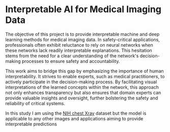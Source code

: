# Interpretable AI for Medical Imaging Data

The objective of this project is to provide interpretable machine and deep learning methods for medical imaging data. In safety-critical applications, professionals often exhibit reluctance to rely on neural networks when these networks lack readily interpretable explanations. This hesitation stems from the need for a clear understanding of the network's decision-making processes to ensure safety and accountability.

This work aims to bridge this gap by emphasizing the importance of human interpretability. It strives to enable experts, such as medical practitioners, to actively participate in the decision-making process. By facilitating visual interpretations of the learned concepts within the network, this approach not only enhances transparency but also ensures that domain experts can provide valuable insights and oversight, further bolstering the safety and reliability of critical systems.

In this study I am using the [NIH chest Xray](https://nihcc.app.box.com/v/ChestXray-NIHCC/) dataset but the model is applicable to any other images and applications aiming to provide interpretable predictions 
